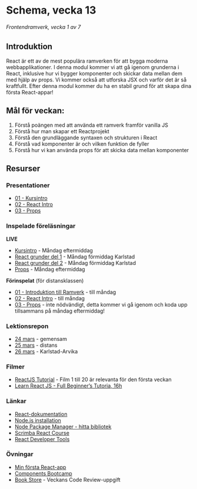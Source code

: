 # Schema, vecka 13
###### Frontendramverk, vecka 1 av 7

## Introduktion

React är ett av de mest populära ramverken för att bygga moderna webbapplikationer. I denna modul kommer vi att gå igenom grunderna i React, inklusive hur vi bygger komponenter och skickar data mellan dem med hjälp av props. 
Vi kommer också att utforska JSX och varför det är så kraftfullt. Efter denna modul kommer du ha en stabil grund för att skapa dina första React-appar!

## Mål för veckan:

1. Förstå poängen med att använda ett ramverk framför vanilla JS
2. Förstå hur man skapar ett Reactprojekt
3. Förstå den grundläggande syntaxen och strukturen i React
4. Förstå vad komponenter är och vilken funktion de fyller
5. Förstå hur vi kan använda props för att skicka data mellan komponenter

## Resurser

### Presentationer

* [01 - Kursintro](https://docs.google.com/presentation/d/1GD7EeyVyZ6WR3PbXdQeKzbsS1x_TVF34/edit?usp=sharing&ouid=117251319654116712560&rtpof=true&sd=true)
* [02 - React Intro](https://docs.google.com/presentation/d/1KKuerOHMcscaWzk3Nr5wqKFiR2A0KsLS/edit?usp=sharing&ouid=117251319654116712560&rtpof=true&sd=true)
* [03 - Props](https://docs.google.com/presentation/d/1gfgpzW9069iKEDTRGBTnXBNnlKIuEiUM/edit?usp=sharing&ouid=117251319654116712560&rtpof=true&sd=true)

### Inspelade föreläsningar

**LIVE**

* [Kursintro](https://funet-my.sharepoint.com/:v:/g/personal/jesper_nyberg_folkuniversitetet_se/EfXcKuIrEDJKvFTDmQMcSuwBwA51tOAYiouMu0xVw3xptw?e=1k6KX4&nav=eyJyZWZlcnJhbEluZm8iOnsicmVmZXJyYWxBcHAiOiJTdHJlYW1XZWJBcHAiLCJyZWZlcnJhbFZpZXciOiJTaGFyZURpYWxvZy1MaW5rIiwicmVmZXJyYWxBcHBQbGF0Zm9ybSI6IldlYiIsInJlZmVycmFsTW9kZSI6InZpZXcifX0%3D) - Måndag eftermiddag
* [React grunder del 1](https://funet.sharepoint.com/:v:/s/FrontendutvecklareYH-Fe24Karlstad-Arvika/EaMt287a-YFAlBcp2CLvMa0BJ9HQ3BBCMayRn3NBVg0GbQ?e=VwJK4R&nav=eyJyZWZlcnJhbEluZm8iOnsicmVmZXJyYWxBcHAiOiJTdHJlYW1XZWJBcHAiLCJyZWZlcnJhbFZpZXciOiJTaGFyZURpYWxvZy1MaW5rIiwicmVmZXJyYWxBcHBQbGF0Zm9ybSI6IldlYiIsInJlZmVycmFsTW9kZSI6InZpZXcifX0%3D) - Måndag förmiddag Karlstad
* [React grunder del 2](https://funet.sharepoint.com/:v:/s/FrontendutvecklareYH-Fe24Karlstad-Arvika/EYM33SAky7lIlOQ9l0_iXFABl3QmhjXYZjRsSBMnAeSayg?e=NucvjE&nav=eyJyZWZlcnJhbEluZm8iOnsicmVmZXJyYWxBcHAiOiJTdHJlYW1XZWJBcHAiLCJyZWZlcnJhbFZpZXciOiJTaGFyZURpYWxvZy1MaW5rIiwicmVmZXJyYWxBcHBQbGF0Zm9ybSI6IldlYiIsInJlZmVycmFsTW9kZSI6InZpZXcifX0%3D) - Måndag förmiddag Karlstad
* [Props](https://funet-my.sharepoint.com/:v:/g/personal/jesper_nyberg_folkuniversitetet_se/EQ0D5ZbTuRRAvjKFPcmMJzQB-Qj3cWMnefs7E5TPnNddKg?e=YqwsQH&nav=eyJyZWZlcnJhbEluZm8iOnsicmVmZXJyYWxBcHAiOiJTdHJlYW1XZWJBcHAiLCJyZWZlcnJhbFZpZXciOiJTaGFyZURpYWxvZy1MaW5rIiwicmVmZXJyYWxBcHBQbGF0Zm9ybSI6IldlYiIsInJlZmVycmFsTW9kZSI6InZpZXcifX0%3D) - Måndag eftermiddag

**Förinspelat** (för distansklassen)

* [01 - Introduktion till Ramverk](https://vimeo.com/1037398603/1c3556aede?share=copy) - till måndag
* [02 - React Intro](https://vimeo.com/1036790690/e4876fe825?share=copy) - till måndag
* [03 - Props](https://vimeo.com/1036792261/c39e695e41?share=copy) - inte nödvändigt, detta kommer vi gå igenom och koda upp tillsammans på måndag eftermiddag!

### Lektionsrepon

* [24 mars](https://github.com/fu-react-fe24/week-13-lecture-24-mars) - gemensam
* [25 mars](https://github.com/fu-react-fe24/week-13-lecture-25-mars) - distans
* [26 mars](https://github.com/fu-react-fe24/week-13-lecture-26-mars) - Karlstad-Arvika

### Filmer

* [ReactJS Tutorial](https://www.youtube.com/playlist?list=PLSsAz5wf2lkK_ekd0J__44KG6QoXetZza) - Film 1 till 20 är relevanta för den första veckan
* [Learn React JS - Full Beginner’s Tutoria, 16h](https://www.youtube.com/watch?v=x4rFhThSX04)

### Länkar

* [React-dokumentation](https://react.dev/)
* [Node.js installation](https://nodejs.org/en)
* [Node Package Manager - hitta bibliotek](https://www.npmjs.com/)
* [Scrimba React Course](https://scrimba.com/learn-react-c0e)
* [React Developer Tools](https://chromewebstore.google.com/detail/react-developer-tools/fmkadmapgofadopljbjfkapdkoienihi?hl=en&pli=1)

### Övningar 

* [Min första React-app](https://github.com/fu-react-fe24/week-13-exercise-first-react-app)
* [Components Bootcamp](https://github.com/fu-react-fe24/week-13-exercise-components-bootcamp)
* [Book Store](https://github.com/fu-react-fe24/week-13-exercise-props-bookstore) - Veckans Code Review-uppgift






